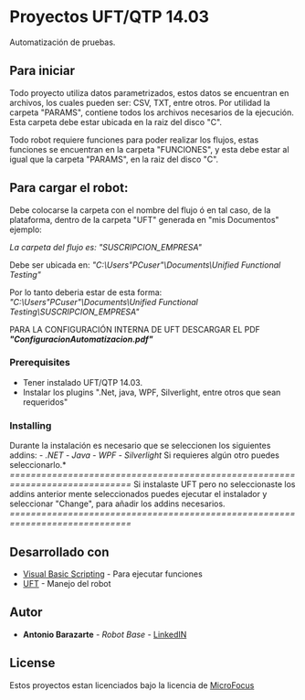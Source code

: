 # Proyectos UFT/QTP 14.03

Automatización de pruebas.

## Para iniciar

Todo proyecto utiliza datos parametrizados, estos datos se encuentran en archivos, los cuales pueden ser:
CSV, TXT, entre otros.
Por utilidad la carpeta "PARAMS", contiene todos los archivos necesarios de la ejecución.
Esta carpeta debe estar ubicada en la raiz del disco "C".

Todo robot requiere funciones para poder realizar los flujos, estas funciones se encuentran en la carpeta "FUNCIONES", y esta debe estar al igual que la carpeta "PARAMS", en la raiz del disco "C".

## Para cargar el robot:
Debe colocarse la carpeta con el nombre del flujo ó en tal caso, de la plataforma, dentro de la carpeta "UFT" generada en "mis Documentos" ejemplo:

*La carpeta del flujo es: "SUSCRIPCION_EMPRESA\"*

Debe ser ubicada en:
*"C:\Users\"PCuser"\Documents\Unified Functional Testing\"*

Por lo tanto deberia estar de esta forma:
*"C:\Users\"PCuser"\Documents\Unified Functional Testing\SUSCRIPCION_EMPRESA"*

PARA LA CONFIGURACIÓN INTERNA DE UFT DESCARGAR EL PDF ***"ConfiguracionAutomatizacion.pdf"***

### Prerequisites

- Tener instalado UFT/QTP 14.03.
- Instalar los plugins ".Net, java, WPF, Silverlight, entre otros que sean requeridos"

### Installing

Durante la instalación es necesario que se seleccionen los siguientes addins:
*- .NET*
*- Java*
*- WPF*
*- Silverlight*
Si requieres algún otro puedes seleccionarlo.*
*=============================================================================*
Si instalaste UFT pero no seleccionaste los addins anterior mente seleccionados puedes ejecutar el instalador y seleccionar "Change", para añadir los addins necesarios.
*=============================================================================*

## Desarrollado con

* [Visual Basic Scripting](https://es.wikipedia.org/wiki/VBScript) - Para ejecutar funciones
* [UFT](https://software.microfocus.com/es-es/products/unified-functional-automated-testing/overview) - Manejo del robot

## Autor

* **Antonio Barazarte** - *Robot Base* - [LinkedIN](https://www.linkedin.com/in/antonio-jose-g-barazarte-hernandez-00619712a/)


## License

Estos proyectos estan licenciados bajo la licencia de [MicroFocus](https://software.microfocus.com/es-es/home)

